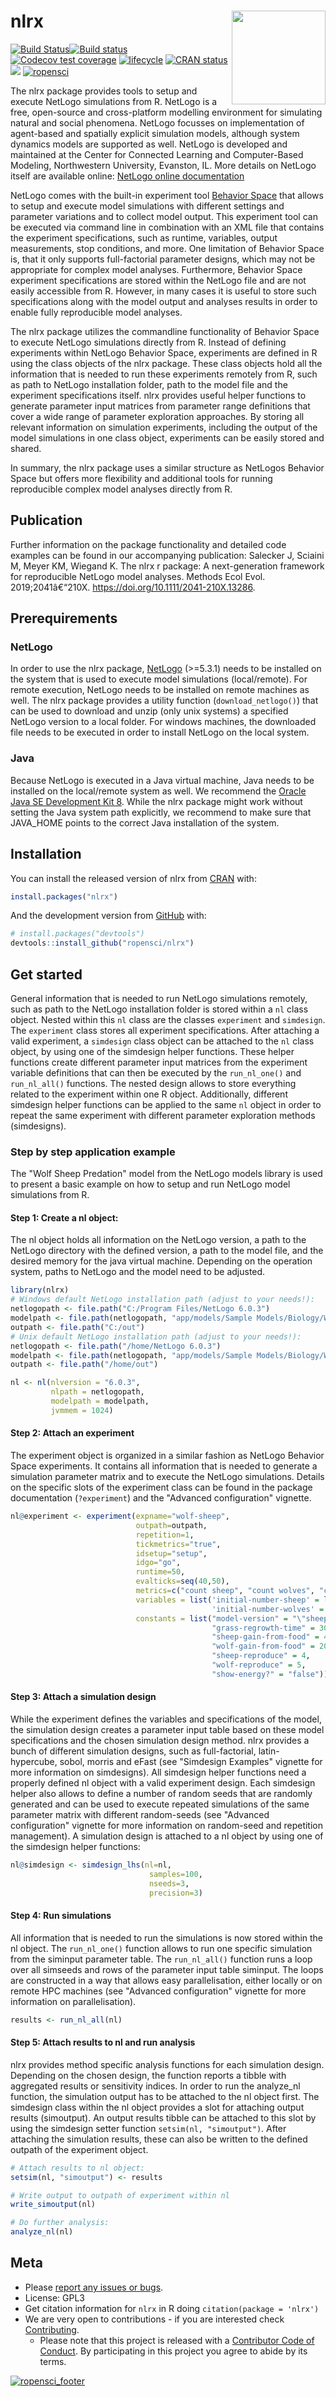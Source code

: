 
<!-- README.md is generated from README.Rmd. Please edit that file -->
nlrx <img src="man/figures/logo.png" align="right" width="150" />
=================================================================

[![Build Status](https://travis-ci.org/ropensci/nlrx.svg?branch=master)](https://travis-ci.org/ropensci/nlrx)[![Build status](https://ci.appveyor.com/api/projects/status/swsstjxxjnkyuoh9/branch/master?svg=true)](https://ci.appveyor.com/project/marcosci/nlrx/branch/master) [![Codecov test coverage](https://codecov.io/gh/nldoc/nlrx/branch/master/graph/badge.svg)](https://codecov.io/gh/ropensci/nlrx?branch=master) [![lifecycle](https://img.shields.io/badge/lifecycle-maturing-blue.svg)](https://www.tidyverse.org/lifecycle/#maturing) [![CRAN status](https://www.r-pkg.org/badges/version/nlrx)](https://cran.r-project.org/package=nlrx) [![](http://cranlogs.r-pkg.org/badges/grand-total/nlrx)](http://cran.rstudio.com/web/packages/nlrx/index.html) [![ropensci](https://badges.ropensci.org/262_status.svg)](https://github.com/ropensci/onboarding/issues/262)

The nlrx package provides tools to setup and execute NetLogo simulations from R. NetLogo is a free, open-source and cross-platform modelling environment for simulating natural and social phenomena. NetLogo focusses on implementation of agent-based and spatially explicit simulation models, although system dynamics models are supported as well. NetLogo is developed and maintained at the Center for Connected Learning and Computer-Based Modeling, Northwestern University, Evanston, IL. More details on NetLogo itself are available online: [NetLogo online documentation](https://ccl.northwestern.edu/netlogo/docs/)

NetLogo comes with the built-in experiment tool [Behavior Space](https://ccl.northwestern.edu/netlogo/docs/behaviorspace.html) that allows to setup and execute model simulations with different settings and parameter variations and to collect model output. This experiment tool can be executed via command line in combination with an XML file that contains the experiment specifications, such as runtime, variables, output measurements, stop conditions, and more. One limitation of Behavior Space is, that it only supports full-factorial parameter designs, which may not be appropriate for complex model analyses. Furthermore, Behavior Space experiment specifications are stored within the NetLogo file and are not easily accessible from R. However, in many cases it is useful to store such specifications along with the model output and analyses results in order to enable fully reproducible model analyses.

The nlrx package utilizes the commandline functionality of Behavior Space to execute NetLogo simulations directly from R. Instead of defining experiments within NetLogo Behavior Space, experiments are defined in R using the class objects of the nlrx package. These class objects hold all the information that is needed to run these experiments remotely from R, such as path to NetLogo installation folder, path to the model file and the experiment specifications itself. nlrx provides useful helper functions to generate parameter input matrices from parameter range definitions that cover a wide range of parameter exploration approaches. By storing all relevant information on simulation experiments, including the output of the model simulations in one class object, experiments can be easily stored and shared.

In summary, the nlrx package uses a similar structure as NetLogos Behavior Space but offers more flexibility and additional tools for running reproducible complex model analyses directly from R.

Publication
-----------

Further information on the package functionality and detailed code examples can be found in our accompanying publication: Salecker J, Sciaini M, Meyer KM, Wiegand K. The nlrx r package: A next-generation framework for reproducible NetLogo model analyses. Methods Ecol Evol. 2019;2041â€“210X. <https://doi.org/10.1111/2041-210X.13286>.

Prerequirements
---------------

### NetLogo

In order to use the nlrx package, [NetLogo](http://netlogoweb.org/) (&gt;=5.3.1) needs to be installed on the system that is used to execute model simulations (local/remote). For remote execution, NetLogo needs to be installed on remote machines as well. The nlrx package provides a utility function (`download_netlogo()`) that can be used to download and unzip (only unix systems) a specified NetLogo version to a local folder. For windows machines, the downloaded file needs to be executed in order to install NetLogo on the local system.

### Java

Because NetLogo is executed in a Java virtual machine, Java needs to be installed on the local/remote system as well. We recommend the [Oracle Java SE Development Kit 8](https://www.oracle.com/technetwork/java/javase/downloads/jdk8-downloads-2133151.html). While the nlrx package might work without setting the Java system path explicitly, we recommend to make sure that JAVA\_HOME points to the correct Java installation of the system.

Installation
------------

You can install the released version of nlrx from [CRAN](https://CRAN.R-project.org) with:

``` r
install.packages("nlrx")
```

And the development version from [GitHub](https://github.com/) with:

``` r
# install.packages("devtools")
devtools::install_github("ropensci/nlrx")
```

Get started
-----------

General information that is needed to run NetLogo simulations remotely, such as path to the NetLogo installation folder is stored within a `nl` class object. Nested within this `nl` class are the classes `experiment` and `simdesign`. The `experiment` class stores all experiment specifications. After attaching a valid experiment, a `simdesign` class object can be attached to the `nl` class object, by using one of the simdesign helper functions. These helper functions create different parameter input matrices from the experiment variable definitions that can then be executed by the `run_nl_one()` and `run_nl_all()` functions. The nested design allows to store everything related to the experiment within one R object. Additionally, different simdesign helper functions can be applied to the same `nl` object in order to repeat the same experiment with different parameter exploration methods (simdesigns).

### Step by step application example

The "Wolf Sheep Predation" model from the NetLogo models library is used to present a basic example on how to setup and run NetLogo model simulations from R.

#### Step 1: Create a nl object:

The nl object holds all information on the NetLogo version, a path to the NetLogo directory with the defined version, a path to the model file, and the desired memory for the java virtual machine. Depending on the operation system, paths to NetLogo and the model need to be adjusted.

``` r
library(nlrx)
# Windows default NetLogo installation path (adjust to your needs!):
netlogopath <- file.path("C:/Program Files/NetLogo 6.0.3")
modelpath <- file.path(netlogopath, "app/models/Sample Models/Biology/Wolf Sheep Predation.nlogo")
outpath <- file.path("C:/out")
# Unix default NetLogo installation path (adjust to your needs!):
netlogopath <- file.path("/home/NetLogo 6.0.3")
modelpath <- file.path(netlogopath, "app/models/Sample Models/Biology/Wolf Sheep Predation.nlogo")
outpath <- file.path("/home/out")

nl <- nl(nlversion = "6.0.3",
         nlpath = netlogopath,
         modelpath = modelpath,
         jvmmem = 1024)
```

#### Step 2: Attach an experiment

The experiment object is organized in a similar fashion as NetLogo Behavior Space experiments. It contains all information that is needed to generate a simulation parameter matrix and to execute the NetLogo simulations. Details on the specific slots of the experiment class can be found in the package documentation (`?experiment`) and the "Advanced configuration" vignette.

``` r
nl@experiment <- experiment(expname="wolf-sheep",
                            outpath=outpath,
                            repetition=1,
                            tickmetrics="true",
                            idsetup="setup",
                            idgo="go",
                            runtime=50,
                            evalticks=seq(40,50),
                            metrics=c("count sheep", "count wolves", "count patches with [pcolor = green]"),
                            variables = list('initial-number-sheep' = list(min=50, max=150, qfun="qunif"),
                                             'initial-number-wolves' = list(min=50, max=150, qfun="qunif")),
                            constants = list("model-version" = "\"sheep-wolves-grass\"",
                                             "grass-regrowth-time" = 30,
                                             "sheep-gain-from-food" = 4,
                                             "wolf-gain-from-food" = 20,
                                             "sheep-reproduce" = 4,
                                             "wolf-reproduce" = 5,
                                             "show-energy?" = "false"))
```

#### Step 3: Attach a simulation design

While the experiment defines the variables and specifications of the model, the simulation design creates a parameter input table based on these model specifications and the chosen simulation design method. nlrx provides a bunch of different simulation designs, such as full-factorial, latin-hypercube, sobol, morris and eFast (see "Simdesign Examples" vignette for more information on simdesigns). All simdesign helper functions need a properly defined nl object with a valid experiment design. Each simdesign helper also allows to define a number of random seeds that are randomly generated and can be used to execute repeated simulations of the same parameter matrix with different random-seeds (see "Advanced configuration" vignette for more information on random-seed and repetition management). A simulation design is attached to a nl object by using one of the simdesign helper functions:

``` r
nl@simdesign <- simdesign_lhs(nl=nl,
                               samples=100,
                               nseeds=3,
                               precision=3)
```

#### Step 4: Run simulations

All information that is needed to run the simulations is now stored within the nl object. The `run_nl_one()` function allows to run one specific simulation from the siminput parameter table. The `run_nl_all()` function runs a loop over all simseeds and rows of the parameter input table siminput. The loops are constructed in a way that allows easy parallelisation, either locally or on remote HPC machines (see "Advanced configuration" vignette for more information on parallelisation).

``` r
results <- run_nl_all(nl)
```

#### Step 5: Attach results to nl and run analysis

nlrx provides method specific analysis functions for each simulation design. Depending on the chosen design, the function reports a tibble with aggregated results or sensitivity indices. In order to run the analyze\_nl function, the simulation output has to be attached to the nl object first. The simdesign class within the nl object provides a slot for attaching output results (simoutput). An output results tibble can be attached to this slot by using the simdesign setter function `setsim(nl, "simoutput")`. After attaching the simulation results, these can also be written to the defined outpath of the experiment object.

``` r
# Attach results to nl object:
setsim(nl, "simoutput") <- results

# Write output to outpath of experiment within nl
write_simoutput(nl)

# Do further analysis:
analyze_nl(nl)
```

Meta
----

-   Please [report any issues or bugs](https://github.com/nldoc/nlrx/issues/new/).
-   License: GPL3
-   Get citation information for `nlrx` in R doing `citation(package = 'nlrx')`
-   We are very open to contributions - if you are interested check [Contributing](CONTRIBUTING.md).
    -   Please note that this project is released with a [Contributor Code of Conduct](CODE_OF_CONDUCT.md). By participating in this project you agree to abide by its terms.

[![ropensci\_footer](https://ropensci.org/public_images/ropensci_footer.png)](https://ropensci.org)
